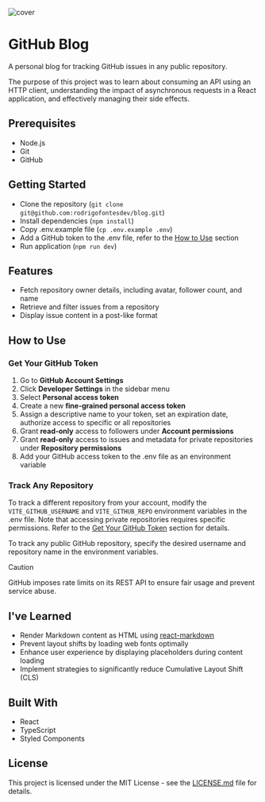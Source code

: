![cover](https://github.com/user-attachments/assets/0d97f88a-1928-4ed1-a096-4724f97f25a7)

# GitHub Blog

A personal blog for tracking GitHub issues in any public repository.

The purpose of this project was to learn about consuming an API using an HTTP client, understanding the impact of asynchronous requests in a React application, and effectively managing their side effects.

## Prerequisites

- Node.js
- Git
- GitHub

## Getting Started

- Clone the repository (`git clone git@github.com:rodrigofontesdev/blog.git`)
- Install dependencies (`npm install`)
- Copy .env.example file (`cp .env.example .env`)
- Add a GitHub token to the .env file, refer to the [How to Use](#how-to-use) section
- Run application (`npm run dev`)

## Features

- Fetch repository owner details, including avatar, follower count, and name
- Retrieve and filter issues from a repository
- Display issue content in a post-like format

## How to Use

### Get Your GitHub Token

1. Go to **GitHub Account Settings**
2. Click **Developer Settings** in the sidebar menu
3. Select **Personal access token**
4. Create a new **fine-grained personal access token**
5. Assign a descriptive name to your token, set an expiration date, authorize access to specific or all repositories
6. Grant **read-only** access to followers under **Account permissions**
7. Grant **read-only** access to issues and metadata for private repositories under **Repository permissions**
8. Add your GitHub access token to the .env file as an environment variable

### Track Any Repository

To track a different repository from your account, modify the `VITE_GITHUB_USERNAME` and `VITE_GITHUB_REPO` environment variables in the .env file. Note that accessing private repositories requires specific permissions. Refer to the [Get Your GitHub Token](#get-your-github-token) section for details.

To track any public GitHub repository, specify the desired username and repository name in the environment variables.

> [!CAUTION]
> GitHub imposes rate limits on its REST API to ensure fair usage and prevent service abuse.

## I've Learned

- Render Markdown content as HTML using [react-markdown](https://github.com/remarkjs/react-markdown)
- Prevent layout shifts by loading web fonts optimally
- Enhance user experience by displaying placeholders during content loading
- Implement strategies to significantly reduce Cumulative Layout Shift (CLS)

## Built With

- React
- TypeScript
- Styled Components

## License

This project is licensed under the MIT License - see the [LICENSE.md](LICENSE) file for details.
